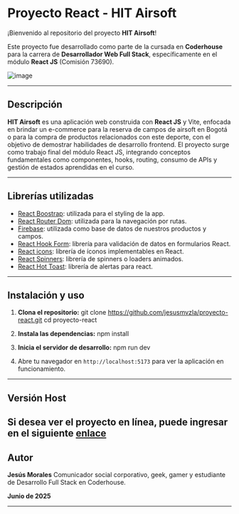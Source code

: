 # Proyecto React - HIT Airsoft

¡Bienvenido al repositorio del proyecto **HIT Airsoft**!

Este proyecto fue desarrollado como parte de la cursada en **Coderhouse** para la carrera de **Desarrollador Web Full Stack**, específicamente en el módulo **React JS** (Comisión 73690).

![image](https://github.com/user-attachments/assets/2915cd16-e08d-4dd4-85e0-de6971d3ca87)

---

## Descripción

**HIT Airsoft** es una aplicación web construida con **React JS** y Vite, enfocada en brindar un e-commerce para la reserva de campos de airsoft en Bogotá o para la compra de productos relacionados con este deporte, con el objetivo de demostrar habilidades de desarrollo frontend. El proyecto surge como trabajo final del módulo React JS, integrando conceptos fundamentales como componentes, hooks, routing, consumo de APIs y gestión de estados aprendidas en el curso.

---

## Librerías utilizadas

- [React Boostrap](https://react-bootstrap.netlify.app/docs/getting-started/introduction): utilizada para el styling de la app.
- [React Router Dom](https://reactrouter.com/home): utilizada para la navegación por rutas.
- [Firebase](https://firebase.google.com/?hl=es-419): utilizada como base de datos de nuestros productos y campos.
- [React Hook Form](https://react-hook-form.com/): librería para validación de datos en formularios React.
- [React icons](https://react-icons.github.io/react-icons/): librería de íconos implementables en React.
- [React Spinners](https://www.davidhu.io/react-spinners/): librería de spinners o loaders animados.
- [React Hot Toast](https://react-hot-toast.com/): librería de alertas para react.

---

## Instalación y uso

1. **Clona el repositorio:**
git clone https://github.com/jesusmvzla/proyecto-react.git
cd proyecto-react

2. **Instala las dependencias:**
npm install

3. **Inicia el servidor de desarrollo:**
npm run dev

4. Abre tu navegador en `http://localhost:5173` para ver la aplicación en funcionamiento.

---
## Versión Host
Si desea ver el proyecto en línea, puede ingresar en el siguiente [enlace](https://proyecto-react-orcin.vercel.app/)
---

## Autor

**Jesús Morales**
Comunicador social corporativo, geek, gamer y estudiante de Desarrollo Full Stack en Coderhouse.

**Junio de 2025**

---
